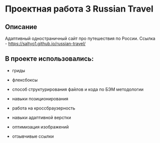 # Проектная работа 3 Russian Travel

## Описание 

Адаптивный одностраничный сайт про путешествия по России. Ссылка - https://saltyo1.github.io/russian-travel/

## В проекте использовались: 

* гриды 

* флексбоксы 

* способ структурирования файлов и кода по БЭМ методологии 

* навыки позиционирования 

* работа на кроссбраузерность 

* навыки адаптивной верстки

* оптимизация изображений

* отзывчивые ссылки